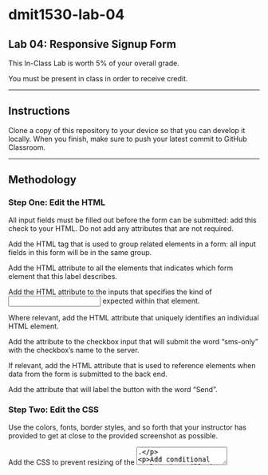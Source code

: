 # dmit1530-lab-04

## Lab 04: Responsive Signup Form

This In-Class Lab is worth 5% of your overall grade.

You must be present in class in order to receive credit. 

---

## Instructions

Clone a copy of this repository to your device so that you can develop it locally. When you finish, make sure to push your latest commit to GitHub Classroom. 

---

## Methodology

### Step One: Edit the HTML

All input fields must be filled out before the form can be submitted: add this check to your HTML. Do not add any attributes that are not required.

Add the HTML tag that is used to group related elements in a form: all input fields in this form will be in the same group.

Add the HTML attribute to all the <label> elements that indicates which form element that this label describes.

Add the HTML attribute to the inputs that specifies the kind of <input> expected within that element.

Where relevant, add the HTML attribute that uniquely identifies an individual HTML element.

Add the attribute to the checkbox input that will submit the word “sms-only” with the checkbox’s name to the server.

If relevant, add the HTML attribute that is used to reference elements when data from the form is submitted to the back end.

Add the attribute that will label the <submit> button with the word “Send”.


### Step Two: Edit the CSS

Use the colors, fonts, border styles, and so forth that your instructor has provided to get at close to the provided screenshot as possible. 

Add the CSS to prevent resizing of the <textarea>.

Add conditional styles that will show a cross (an x) in an input field if the input is invalid, or a check mark (a ✓) if the input is valid.

Note: Validation styles are not required for the <textarea>, checkbox, or submit button.


---

## Marking Guide

The lab will be out of a total of five (5) possible marks and worth 5% of your overall grade. Your instructor will be looking for five criteria:

- The HTML form uses appropriate form controls and input types for the data being captured. 

- Each form components has appropriate attributes (required, pattern, maxlength, etc.).

- Required form elements use CSS validation styles to indicate whether the entered data is valid or not.

- All tasks under 'Methodology' are completed.

In addition to these tasks, your solution must look as reasonably close to the provided screenshots as possible. Your solution must also follow all current best practices for the web. This means that your solution must also incorporate concepts previously introduced in this course, such as media queries, maximum-width containers, and relative units of measurement.

**Note**: Your HTML and CSS must be valid - that is, your code must pass W3C Validation - in order to receive credit for this Lab. 

For more information on how your Lab will be marked, please refer to the provided marking rubric on Brightspace. 